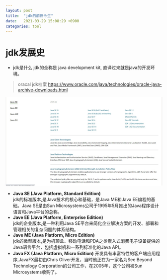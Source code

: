```yaml
---
layout: post
title:  "jdk的前世今生"
date:   2021-03-29 15:08:29 +0900
categories: tool
---
```


# jdk发展史

- jdk是什么
jdk的全称是 java development kit, 直译过来就是java的开发环境。

> oracal jdk档案 https://www.oracle.com/java/technologies/oracle-java-archive-downloads.html


![jdk档案](/public/img/2021-03-29-jdk-01.jpg)


- **Java SE (Java Platform, Standard Edition)**  
jdk的标准版本,是Java技术的核心和基础，是Java ME和Java EE编程的基础。Java SE是由Sun Microsystems公司于1995年5月推出的Java程序设计语言和Java平台的总称。
- **Jave EE (Java Platform, Enterprise Edition)**  
jdk的企业版本,是一种利用Java SE平台来简化企业解决方案的开发、部署和管理相关的复杂问题的体系结构。
- **Jave ME (Java Platform, Micro Edition)**  
jdk的微型版本,是为机顶盒、移动电话和PDA之类嵌入式消费电子设备提供的Java语言平台，包括虚拟机和一系列标准化的Java API。
- **Java FX (Java Platform, Micro Edition)** 
开发具有丰富特性的客户端应用程序,JavaFX最初由Chris Oliver开发，当时他正在为一家名为See Beyond Technology Corporation的公司工作，在2005年，这个公司被Sun Microsystems收购了。
